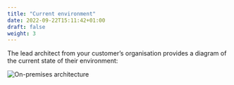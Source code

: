 ```yaml
---
title: "Current environment"
date: 2022-09-22T15:11:42+01:00
draft: false
weight: 3
---
```


The lead architect from your customer’s organisation provides a diagram of the current state of their environment:

![On-premises architecture](sustainability/images/onprem-design.png "on-premises architecture")
